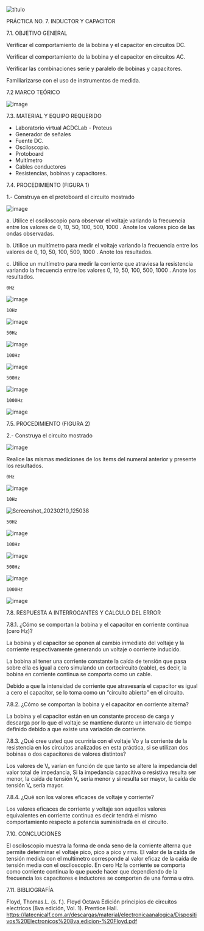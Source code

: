 ![título](https://user-images.githubusercontent.com/116821721/218119502-b73d8e97-8935-406d-b3fa-84892f7cb997.jpg)


PRÁCTICA NO. 7. INDUCTOR Y CAPACITOR







7.1. OBJETIVO GENERAL

Verificar el comportamiento de la bobina y el capacitor en circuitos DC.

Verificar el comportamiento de la bobina y el capacitor en circuitos AC.

Verificar las combinaciones serie y paralelo de bobinas y capacitores.

Familiarizarse con el uso de instrumentos de medida.

7.2 MARCO TEÓRICO

![image](https://user-images.githubusercontent.com/116819100/217990468-145a9f97-bc6f-48d9-aea1-82f62d645002.png)

7.3. MATERIAL Y EQUIPO REQUERIDO

- Laboratorio virtual ACDCLab - Proteus
- Generador de señales
- Fuente DC.
- Osciloscopio.
- Protoboard
- Multímetro
- Cables conductores
- Resistencias, bobinas y capacitores.

7.4. PROCEDIMIENTO (FIGURA 1)

1.- Construya en el protoboard el circuito mostrado

![image](https://user-images.githubusercontent.com/116781677/218004050-b8cac1bd-85f8-4729-b59e-a923c63f95b8.png)

a. Utilice el osciloscopio para observar el voltaje  variando la frecuencia entre los valores de 0, 10, 50, 100, 500, 1000 . Anote los valores pico de las ondas observadas.

b. Utilice un multímetro para medir el voltaje  variando la frecuencia entre los valores de 0, 10, 50, 100, 500, 1000 . Anote los resultados.

c. Utilice un multímetro para medir la corriente que atraviesa la resistencia variando la frecuencia entre los valores 0, 10, 50, 100, 500, 1000 . Anote los resultados.

    0Hz
![image](https://user-images.githubusercontent.com/116781677/218008196-46726cc5-c3bb-4e15-ade2-696d360a0128.png)

    10Hz
![image](https://user-images.githubusercontent.com/116781677/218006605-c9a8bcb7-a364-4315-b336-42bba34c67a1.png)

    50Hz
![image](https://user-images.githubusercontent.com/116781677/218006753-868b0e73-61e8-4502-9ef3-d133d50436c4.png)

    100Hz
![image](https://user-images.githubusercontent.com/116781677/218006945-12efdf94-e600-4046-810e-715e721da3b2.png)

    500Hz
![image](https://user-images.githubusercontent.com/116781677/218007118-4738fa97-ed1b-498c-8018-129f15c84a68.png)

    1000Hz
![image](https://user-images.githubusercontent.com/116781677/218007227-ca1a49d6-0a05-4afd-b5d0-23e3e0656dbe.png)


7.5. PROCEDIMIENTO (FIGURA 2)

2.- Construya el circuito mostrado

![image](https://user-images.githubusercontent.com/116781677/218004828-907ac2af-103c-4b3d-ae2a-a9cb22456979.png)

Realice las mismas mediciones de los ítems del numeral anterior y presente los resultados.
        
    0Hz
![image](https://user-images.githubusercontent.com/116781677/218014319-9499a32e-9e97-45c1-b872-81a3bfefb529.png)

    10Hz
![Screenshot_20230210_125038](https://user-images.githubusercontent.com/116781677/218011860-2f3bb9e8-6ef7-4ed0-8289-a69f3ab60720.png)

    50Hz
![image](https://user-images.githubusercontent.com/116781677/218012842-f8a9c6ac-64ea-437a-9fa4-f790dcbed53e.png)

    100Hz
![image](https://user-images.githubusercontent.com/116781677/218013233-c23d8711-7c82-4562-b271-dfc7117a21b3.png)

    500Hz
![image](https://user-images.githubusercontent.com/116781677/218013518-59947897-bbf7-4058-be39-48f9a52bca15.png)

    1000Hz
![image](https://user-images.githubusercontent.com/116781677/218013679-153724ea-fe5b-4b8a-a416-28f638f49ea9.png)


7.8. RESPUESTA A INTERROGANTES Y CALCULO DEL ERROR

7.8.1. ¿Cómo se comportan la bobina y el capacitor en corriente continua (cero Hz)?

La bobina y el capacitor se oponen al cambio inmediato del voltaje y la corriente respectivamente generando un voltaje o corriente inducido.

La bobina al tener una corriente constante la caída de tensión que pasa sobre ella es igual a cero simulando un cortocircuito (cable), es decir, la bobina en corriente continua se comporta como un cable.

Debido a que la intensidad de corriente que atravesaría el capacitor es igual a cero el capacitor, se lo toma como un “circuito abierto” en el circuito.

7.8.2. ¿Cómo se comportan la bobina y el capacitor en corriente alterna?

La bobina y el capacitor están en un constante proceso de carga y descarga por lo que el voltaje se mantiene durante un intervalo de tiempo definido debido a que existe una variación de corriente.

7.8.3. ¿Qué cree usted que ocurriría con el voltaje Vo y la corriente de la resistencia en los circuitos analizados en esta práctica, si se utilizan dos bobinas o dos capacitores de valores distintos?

Los valores de Vₒ varían en función de que tanto se altere la impedancia del valor total de impedancia, Si la impedancia capacitiva o resistiva resulta ser menor, la caída de tensión Vₒ sería menor y si resulta ser mayor, la caída de tensión Vₒ sería mayor.

7.8.4. ¿Qué son los valores eficaces de voltaje y corriente?

Los valores eficaces de corriente y voltaje son aquellos valores equivalentes en corriente continua es decir tendrá el mismo comportamiento respecto a potencia suministrada en el circuito.



7.10. CONCLUCIONES

El osciloscopio muestra la forma de onda seno de la corriente alterna que permite determinar el voltaje pico, pico a pico y rms.
El valor de la caída de tensión medida con el multímetro corresponde al valor eficaz de la caída de tensión media con el osciloscopio.
En cero Hz la corriente se comporta como corriente continua lo que puede hacer que dependiendo de la frecuencia los capacitores e inductores se comporten de una forma u otra.



7.11. BIBLIOGRAFÍA

Floyd, Thomas.L. (s. f.). Floyd Octava Edición principios de circuitos electricos (8va edición, Vol. 1). Prentice Hall. https://latecnicalf.com.ar/descargas/material/electronicaanalogica/Dispositivos%20Electronicos%208va.edicion-%20Floyd.pdf


